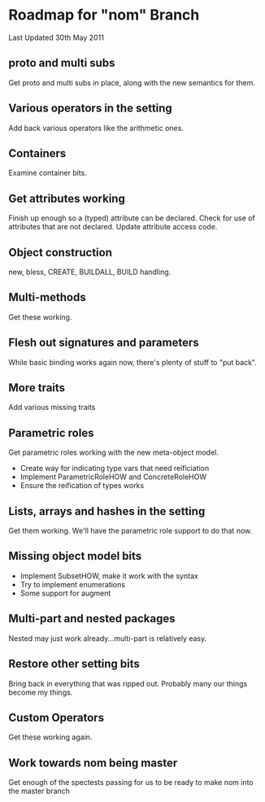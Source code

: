 # Roadmap for "nom" Branch

Last Updated 30th May 2011

## proto and multi subs
Get proto and multi subs in place, along with the new semantics for them.

## Various operators in the setting
Add back various operators like the arithmetic ones.

## Containers
Examine container bits.

## Get attributes working
Finish up enough so a (typed) attribute can be declared. Check for use
of attributes that are not declared. Update attribute access code.

## Object construction
new, bless, CREATE, BUILDALL, BUILD handling.

## Multi-methods
Get these working.

## Flesh out signatures and parameters
While basic binding works again now, there's plenty of stuff to "put back".

## More traits
Add various missing traits

## Parametric roles
Get parametric roles working with the new meta-object model.

* Create way for indicating type vars that need reificiation
* Implement ParametricRoleHOW and ConcreteRoleHOW
* Ensure the reification of types works

## Lists, arrays and hashes in the setting
Get them working. We'll have the parametric role support to do that now.

## Missing object model bits
* Implement SubsetHOW, make it work with the syntax
* Try to implement enumerations
* Some support for augment

## Multi-part and nested packages
Nested may just work already...multi-part is relatively easy.

## Restore other setting bits
Bring back in everything that was ripped out. Probably many our things
become my things.

## Custom Operators
Get these working again.

## Work towards nom being master
Get enough of the spectests passing for us to be ready to make nom into
the master branch
